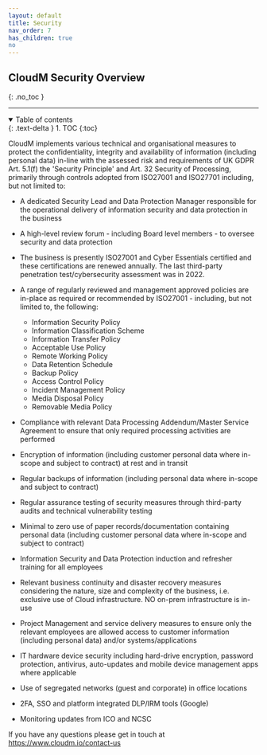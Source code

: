 ```yaml
---
layout: default
title: Security
nav_order: 7
has_children: true
no
---
```


## CloudM Security Overview
{: .no_toc }

---

<a name="top"></a>
<details open markdown="block">
  <summary>
    Table of contents
  </summary>
  {: .text-delta }
1. TOC
{:toc}
</details>

CloudM implements various technical and organisational measures to protect the confidentiality, integrity and availability of information (including personal data) in-line with the assessed risk and requirements of UK GDPR Art. 5.1(f) the 'Security Principle' and Art. 32 Security of Processing, primarily through controls adopted from ISO27001 and ISO27701  including, but not limited to:

* A dedicated Security Lead and Data Protection Manager responsible for the operational delivery of information security and data protection in the business

* A high-level review forum - including Board level members - to oversee security and data protection

* The business is presently ISO27001 and Cyber Essentials certified and these certifications are renewed annually.  The last third-party penetration test/cybersecurity assessment was in 2022.

* A range of regularly reviewed and management approved policies are in-place as required or recommended by ISO27001 - including, but not limited to, the following:
  - Information Security Policy
  - Information Classification Scheme
  - Information Transfer Policy
  - Acceptable Use Policy
  - Remote Working Policy
  - Data Retention Schedule
  - Backup Policy
  - Access Control Policy
  - Incident Management Policy
  - Media Disposal Policy
  - Removable Media Policy
    
* Compliance with relevant Data Processing Addendum/Master Service Agreement to ensure that only required processing activities are performed

* Encryption of information (including customer personal data where in-scope and subject to contract) at rest and in transit

* Regular backups of information (including personal data where in-scope and subject to contract)

* Regular assurance testing of security measures through third-party audits and technical vulnerability testing

* Minimal to zero use of paper records/documentation containing personal data (including customer personal data where in-scope and subject to contract)

* Information Security and Data Protection induction and refresher training for all employees

* Relevant business continuity and disaster recovery measures considering the nature, size and complexity of the business, i.e. exclusive use of Cloud infrastructure.  NO on-prem  infrastructure is in-use

* Project Management and service delivery measures to ensure only the relevant employees are allowed access to customer information (including personal data) and/or systems/applications

* IT hardware device security including hard-drive encryption, password protection, antivirus, auto-updates and mobile device management apps where applicable

* Use of segregated networks (guest and corporate) in office locations

* 2FA, SSO and platform integrated DLP/IRM tools (Google)

* Monitoring updates from ICO and NCSC

If you have any questions please get in touch at <a href="https://www.cloudm.io/contact-us">https://www.cloudm.io/contact-us</a>
